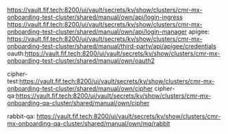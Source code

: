 https://vault.fif.tech:8200/ui/vault/secrets/kv/show/clusters/cmr-mx-onboarding-test-cluster/shared/manual/own/api/login-ingress
https://vault.fif.tech:8200/ui/vault/secrets/kv/show/clusters/cmr-mx-onboarding-test-cluster/shared/manual/own/api/login-manager
apigee: https://vault.fif.tech:8200/ui/vault/secrets/kv/show/clusters/cmr-mx-onboarding-test-cluster/shared/manual/third-party/api/apigee/credentials
oauth:https://vault.fif.tech:8200/ui/vault/secrets/kv/show/clusters/cmr-mx-onboarding-test-cluster/shared/manual/own/oauth2

cipher-test:https://vault.fif.tech:8200/ui/vault/secrets/kv/show/clusters/cmr-mx-onboarding-test-cluster/shared/manual/own/cipher
cipher-qa:https://vault.fif.tech:8200/ui/vault/secrets/kv/show/clusters/cmr-mx-onboarding-qa-cluster/shared/manual/own/cipher

rabbit-qa: https://vault.fif.tech:8200/ui/vault/secrets/kv/show/clusters/cmr-mx-onboarding-qa-cluster/shared/manual/own/mq/rabbit

